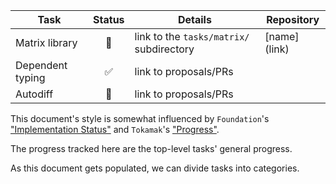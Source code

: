 | Task             | Status |              Details                     |    Repository    |
|------------------|:------:|------------------------------------------|------------------|
| Matrix library   |   🚧   | link to the `tasks/matrix/` subdirectory | \[name\]\(link\) |
| Dependent typing |   ✅   | link to proposals/PRs                    |                  |
| Autodiff         |   🚫   | link to proposals/PRs                    |                  |

This document's style is somewhat influenced by `Foundation`'s ["Implementation Status"](https://github.com/apple/swift-corelibs-foundation/blob/main/Docs/Status.md) and `Tokamak`'s ["Progress"](https://github.com/TokamakUI/Tokamak/blob/main/docs/progress.md).

The progress tracked here are the top-level tasks' general progress.

As this document gets populated, we can divide tasks into categories.
